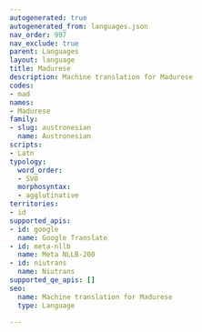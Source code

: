 ```yaml
---
autogenerated: true
autogenerated_from: languages.json
nav_order: 997
nav_exclude: true
parent: Languages
layout: language
title: Madurese
description: Machine translation for Madurese
codes:
- mad
names:
- Madurese
family:
- slug: austronesian
  name: Austronesian
scripts:
- Latn
typology:
  word_order:
  - SVO
  morphosyntax:
  - agglutinative
territories:
- id
supported_apis:
- id: google
  name: Google Translate
- id: meta-nllb
  name: Meta NLLB-200
- id: niutrans
  name: Niutrans
supported_qe_apis: []
seo:
  name: Machine translation for Madurese
  type: Language

---
```


